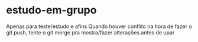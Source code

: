 # estudo-em-grupo
Apenas para teste/estudo e afins
Quando houver conflito na hora de fazer o git push, tente o git merge pra mostra/fazer alterações antes de upar
